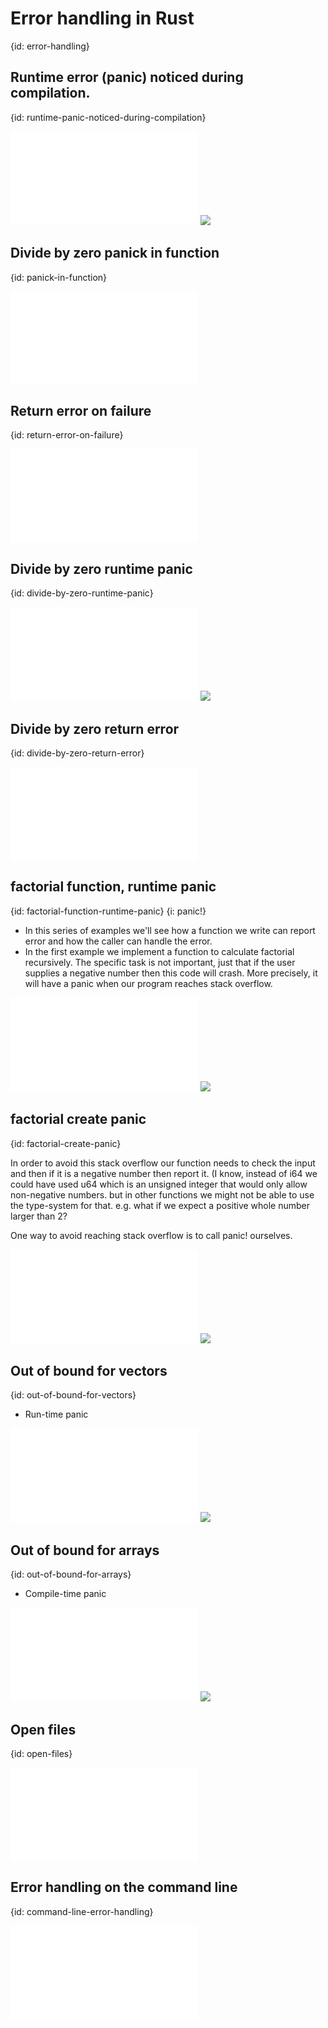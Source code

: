 # Error handling in Rust
{id: error-handling}


## Runtime error (panic) noticed during compilation.
{id: runtime-panic-noticed-during-compilation}

![](examples/errors/div_by_zero_hard_coded.rs)
![](examples/errors/div_by_zero_hard_coded.out)

## Divide by zero panick in function
{id: panick-in-function}

![](examples/errors/divide_by_zero_panick.rs)

## Return error on failure
{id: return-error-on-failure}

![](examples/errors/divide_by_zero_return_error.rs)


## Divide by zero runtime panic
{id: divide-by-zero-runtime-panic}

![](examples/errors/div_by_zero.rs)
![](examples/errors/div_by_zero.out)

## Divide by zero return error
{id: divide-by-zero-return-error}

![](examples/errors/div_by_zero_catch_error.rs)

## factorial function, runtime panic
{id: factorial-function-runtime-panic}
{i: panic!}

* In this series of examples we'll see how a function we write can report error and how the caller can handle the error.
* In the first example we implement a function to calculate factorial recursively. The specific task is not important, just that if the user supplies a negative number then this code will crash. More precisely, it will have a panic when our program reaches stack overflow.

![](examples/errors/factorial.rs)
![](examples/errors/factorial.out)

## factorial create panic
{id: factorial-create-panic}

In order to avoid this stack overflow our function needs to check the input and then if it is a negative number then report it.
(I know, instead of i64 we could have used u64 which is an unsigned integer that would only allow non-negative numbers. but in other functions we might not be able to use the type-system for that. e.g. what if we expect a positive whole number larger than 2?

One way to avoid reaching stack overflow is to call panic! ourselves.

![](examples/errors/factorial_create_panic.rs)
![](examples/errors/factorial_create_panic.out)

## Out of bound for vectors
{id: out-of-bound-for-vectors}

* Run-time panic

![](examples/errors/out_of_bounds_vector.rs)
![](examples/errors/out_of_bounds_vector.out)

## Out of bound for arrays
{id: out-of-bound-for-arrays}

* Compile-time panic

![](examples/errors/out_of_bounds_array.rs)
![](examples/errors/out_of_bounds_array.out)

## Open files
{id: open-files}

![](examples/errors/file_open.rs)

## Error handling on the command line
{id: command-line-error-handling}

![](examples/argv-error-handling/src/main.rs)

